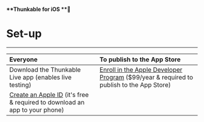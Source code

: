 #### **Thunkable for iOS **

# **Set-up**

---

| Everyone | To publish to the App Store |
| :--- | :--- |
| Download the Thunkable Live app \(enables live testing\) | [Enroll in the Apple Developer Program](https://developer.apple.com/programs/enroll/) \($99/year & required to publish to the App Store\) |
| [Create an Apple ID](https://appleid.apple.com/account#!&page=create) \(it's free & required to download an app to your phone\) |  |



